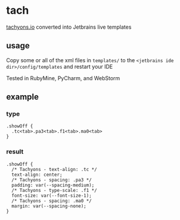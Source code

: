 # tach
[tachyons.io](http://tachyons.io/) converted into Jetbrains live
templates

## usage
Copy some or all of the xml files in ```templates/``` to the
```<jetbrains ide dir>/config/templates``` and restart your IDE

Tested in RubyMine, PyCharm, and WebStorm

## example

### type
```
.showOff {
  .tc<tab>.pa3<tab>.f1<tab>.ma0<tab>
}
```

### result
```
.showOff {
  /* Tachyons - text-align: .tc */
  text-align: center;
  /* Tachyons - spacing: .pa3 */
  padding: var(--spacing-medium);
  /* Tachyons - type-scale: .f1 */
  font-size: var(--font-size-1);
  /* Tachyons - spacing: .ma0 */
  margin: var(--spacing-none);
}
```